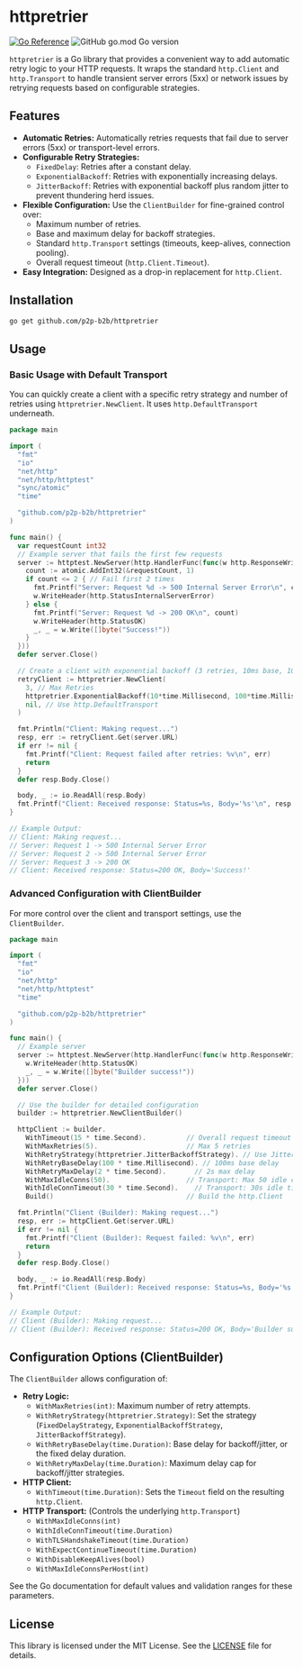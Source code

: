 # httpretrier

[![Go Reference](https://pkg.go.dev/badge/github.com/p2p-b2b/httpretrier.svg)](https://pkg.go.dev/github.com/p2p-b2b/httpretrier)
![GitHub go.mod Go version](https://img.shields.io/github/go-mod/go-version/p2p-b2b/httpretrier?style=plastic)

`httpretrier` is a Go library that provides a convenient way to add automatic retry logic to your HTTP requests. It wraps the standard `http.Client` and `http.Transport` to handle transient server errors (5xx) or network issues by retrying requests based on configurable strategies.

## Features

* **Automatic Retries:** Automatically retries requests that fail due to server errors (5xx) or transport-level errors.
* **Configurable Retry Strategies:**
  * `FixedDelay`: Retries after a constant delay.
  * `ExponentialBackoff`: Retries with exponentially increasing delays.
  * `JitterBackoff`: Retries with exponential backoff plus random jitter to prevent thundering herd issues.
* **Flexible Configuration:** Use the `ClientBuilder` for fine-grained control over:
  * Maximum number of retries.
  * Base and maximum delay for backoff strategies.
  * Standard `http.Transport` settings (timeouts, keep-alives, connection pooling).
  * Overall request timeout (`http.Client.Timeout`).
* **Easy Integration:** Designed as a drop-in replacement for `http.Client`.

## Installation

```bash
go get github.com/p2p-b2b/httpretrier
```

## Usage

### Basic Usage with Default Transport

You can quickly create a client with a specific retry strategy and number of retries using `httpretrier.NewClient`. It uses `http.DefaultTransport` underneath.

```go
package main

import (
  "fmt"
  "io"
  "net/http"
  "net/http/httptest"
  "sync/atomic"
  "time"

  "github.com/p2p-b2b/httpretrier"
)

func main() {
  var requestCount int32
  // Example server that fails the first few requests
  server := httptest.NewServer(http.HandlerFunc(func(w http.ResponseWriter, r *http.Request) {
    count := atomic.AddInt32(&requestCount, 1)
    if count <= 2 { // Fail first 2 times
      fmt.Printf("Server: Request %d -> 500 Internal Server Error\n", count)
      w.WriteHeader(http.StatusInternalServerError)
    } else {
      fmt.Printf("Server: Request %d -> 200 OK\n", count)
      w.WriteHeader(http.StatusOK)
      _, _ = w.Write([]byte("Success!"))
    }
  }))
  defer server.Close()

  // Create a client with exponential backoff (3 retries, 10ms base, 100ms max delay)
  retryClient := httpretrier.NewClient(
    3, // Max Retries
    httpretrier.ExponentialBackoff(10*time.Millisecond, 100*time.Millisecond),
    nil, // Use http.DefaultTransport
  )

  fmt.Println("Client: Making request...")
  resp, err := retryClient.Get(server.URL)
  if err != nil {
    fmt.Printf("Client: Request failed after retries: %v\n", err)
    return
  }
  defer resp.Body.Close()

  body, _ := io.ReadAll(resp.Body)
  fmt.Printf("Client: Received response: Status=%s, Body='%s'\n", resp.Status, string(body))
}

// Example Output:
// Client: Making request...
// Server: Request 1 -> 500 Internal Server Error
// Server: Request 2 -> 500 Internal Server Error
// Server: Request 3 -> 200 OK
// Client: Received response: Status=200 OK, Body='Success!'
```

### Advanced Configuration with ClientBuilder

For more control over the client and transport settings, use the `ClientBuilder`.

```go
package main

import (
  "fmt"
  "io"
  "net/http"
  "net/http/httptest"
  "time"

  "github.com/p2p-b2b/httpretrier"
)

func main() {
  // Example server
  server := httptest.NewServer(http.HandlerFunc(func(w http.ResponseWriter, r *http.Request) {
    w.WriteHeader(http.StatusOK)
    _, _ = w.Write([]byte("Builder success!"))
  }))
  defer server.Close()

  // Use the builder for detailed configuration
  builder := httpretrier.NewClientBuilder()

  httpClient := builder.
    WithTimeout(15 * time.Second).          // Overall request timeout
    WithMaxRetries(5).                      // Max 5 retries
    WithRetryStrategy(httpretrier.JitterBackoffStrategy). // Use Jitter strategy
    WithRetryBaseDelay(100 * time.Millisecond). // 100ms base delay
    WithRetryMaxDelay(2 * time.Second).       // 2s max delay
    WithMaxIdleConns(50).                   // Transport: Max 50 idle connections
    WithIdleConnTimeout(30 * time.Second).    // Transport: 30s idle timeout
    Build()                                 // Build the http.Client

  fmt.Println("Client (Builder): Making request...")
  resp, err := httpClient.Get(server.URL)
  if err != nil {
    fmt.Printf("Client (Builder): Request failed: %v\n", err)
    return
  }
  defer resp.Body.Close()

  body, _ := io.ReadAll(resp.Body)
  fmt.Printf("Client (Builder): Received response: Status=%s, Body='%s'\n", resp.Status, string(body))
}

// Example Output:
// Client (Builder): Making request...
// Client (Builder): Received response: Status=200 OK, Body='Builder success!'
```

## Configuration Options (ClientBuilder)

The `ClientBuilder` allows configuration of:

* **Retry Logic:**
  * `WithMaxRetries(int)`: Maximum number of retry attempts.
  * `WithRetryStrategy(httpretrier.Strategy)`: Set the strategy (`FixedDelayStrategy`, `ExponentialBackoffStrategy`, `JitterBackoffStrategy`).
  * `WithRetryBaseDelay(time.Duration)`: Base delay for backoff/jitter, or the fixed delay duration.
  * `WithRetryMaxDelay(time.Duration)`: Maximum delay cap for backoff/jitter strategies.
* **HTTP Client:**
  * `WithTimeout(time.Duration)`: Sets the `Timeout` field on the resulting `http.Client`.
* **HTTP Transport:** (Controls the underlying `http.Transport`)
  * `WithMaxIdleConns(int)`
  * `WithIdleConnTimeout(time.Duration)`
  * `WithTLSHandshakeTimeout(time.Duration)`
  * `WithExpectContinueTimeout(time.Duration)`
  * `WithDisableKeepAlives(bool)`
  * `WithMaxIdleConnsPerHost(int)`

See the Go documentation for default values and validation ranges for these parameters.

## License

This library is licensed under the MIT License. See the [LICENSE](LICENSE) file for details.
